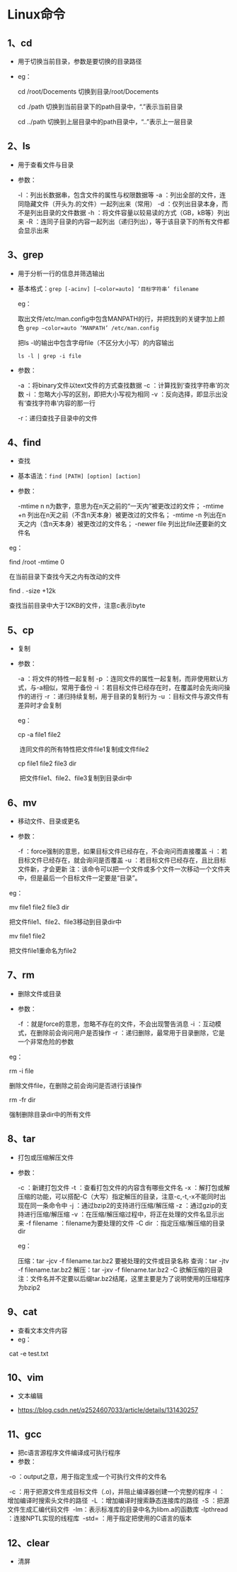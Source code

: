 # Linux命令

## 1、cd

* 用于切换当前目录，参数是要切换的目录路径

* eg：

  cd /root/Docements     切换到目录/root/Docements

  cd ./path     切换到当前目录下的path目录中，“.”表示当前目录

  cd ../path     切换到上层目录中的path目录中，“..”表示上一层目录

## 2、ls

* 用于查看文件与目录

* 参数：

  -l ：列出长数据串，包含文件的属性与权限数据等
  -a ：列出全部的文件，连同隐藏文件（开头为.的文件）一起列出来（常用）
  -d ：仅列出目录本身，而不是列出目录的文件数据
  -h ：将文件容量以较易读的方式（GB，kB等）列出来
  -R ：连同子目录的内容一起列出（递归列出），等于该目录下的所有文件都会显示出来

## 3、grep

* 用于分析一行的信息并筛选输出

* 基本格式：`grep [-acinv] [–color=auto] ‘目标字符串’ filename`

  eg：

  取出文件/etc/man.config中包含MANPATH的行，并把找到的关键字加上颜色
  `grep –color=auto ‘MANPATH’ /etc/man.config`

  把ls -l的输出中包含字母file（不区分大小写）的内容输出

  `ls -l | grep -i file`

* 参数：

  -a ：将binary文件以text文件的方式查找数据
  -c ：计算找到‘查找字符串’的次数
  -i ：忽略大小写的区别，即把大小写视为相同
  -v ：反向选择，即显示出没有‘查找字符串’内容的那一行
  
  -r：递归查找子目录中的文件

## 4、find

* 查找

* 基本语法：`find [PATH] [option] [action]`

* 参数：

  -mtime n      n为数字，意思为在n天之前的“一天内”被更改过的文件；
  -mtime +n       列出在n天之前（不含n天本身）被更改过的文件名；
  -mtime -n      列出在n天之内（含n天本身）被更改过的文件名；
  -newer file      列出比file还要新的文件名

​	eg：

​	find /root -mtime 0 

​		在当前目录下查找今天之内有改动的文件

​	find . -size +12k 

​		 查找当前目录中大于12KB的文件，注意c表示byte

## 5、cp

* 复制

* 参数：

  -a ：将文件的特性一起复制
  -p ：连同文件的属性一起复制，而非使用默认方式，与-a相似，常用于备份
  -i ：若目标文件已经存在时，在覆盖时会先询问操作的进行
  -r ：递归持续复制，用于目录的复制行为
  -u ：目标文件与源文件有差异时才会复制

  eg：

  cp -a file1 file2 

  ​	连同文件的所有特性把文件file1复制成文件file2

  cp file1 file2 file3 dir 

  ​	把文件file1、file2、file3复制到目录dir中

## 6、mv

* 移动文件、目录或更名

* 参数：

  -f ：force强制的意思，如果目标文件已经存在，不会询问而直接覆盖
  -i ：若目标文件已经存在，就会询问是否覆盖
  -u ：若目标文件已经存在，且比目标文件新，才会更新
  注：该命令可以把一个文件或多个文件一次移动一个文件夹中，但是最后一个目标文件一定要是“目录”。

​	eg：

​	mv file1 file2 file3 dir 

​		 把文件file1、file2、file3移动到目录dir中

​	mv file1 file2 

​		 把文件file1重命名为file2

## 7、rm

* 删除文件或目录

* 参数：

  -f ：就是force的意思，忽略不存在的文件，不会出现警告消息
  -i ：互动模式，在删除前会询问用户是否操作
  -r ：递归删除，最常用于目录删除，它是一个非常危险的参数

​	eg：

​	rm -i file 

​		 删除文件file，在删除之前会询问是否进行该操作

​	rm -fr dir 

​		 强制删除目录dir中的所有文件

## 8、tar

* 打包或压缩解压文件

* 参数：

  -c ：新建打包文件
  -t ：查看打包文件的内容含有哪些文件名
  -x ：解打包或解压缩的功能，可以搭配-C（大写）指定解压的目录，注意-c,-t,-x不能同时出现在同一条命令中
  -j ：通过bzip2的支持进行压缩/解压缩
  -z ：通过gzip的支持进行压缩/解压缩
  -v ：在压缩/解压缩过程中，将正在处理的文件名显示出来
  -f filename ：filename为要处理的文件
  -C dir ：指定压缩/解压缩的目录dir

  eg：

  压缩：tar -jcv -f filename.tar.bz2 要被处理的文件或目录名称
  查询：tar -jtv -f filename.tar.bz2
  解压：tar -jxv -f filename.tar.bz2 -C 欲解压缩的目录
  注：文件名并不定要以后缀tar.bz2结尾，这里主要是为了说明使用的压缩程序为bzip2

## 9、cat

* 查看文本文件内容
* eg：

​	cat -e test.txt

## 10、vim

* 文本编辑

* https://blog.csdn.net/q2524607033/article/details/131430257

## 11、gcc

* 把c语言源程序文件编译成可执行程序
* 参数：

​	-o ：output之意，用于指定生成一个可执行文件的文件名

​	-c ：用于把源文件生成目标文件（.o)，并阻止编译器创建一个完整的程序
​	-I ：增加编译时搜索头文件的路径
​	-L ：增加编译时搜索静态连接库的路径
​	-S ：把源文件生成汇编代码文件
​	-lm：表示标准库的目录中名为libm.a的函数库
​	-lpthread ：连接NPTL实现的线程库
​	-std= ：用于指定把使用的C语言的版本

## 12、clear

* 清屏